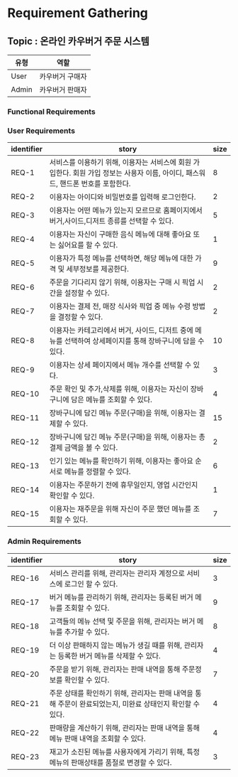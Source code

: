 # Requirement Gathering

## Topic : 온라인 카우버거 주문 시스템

| 유형  | 역할            |
| ----- | --------------- |
| User  | 카우버거 구매자 |
| Admin | 카우버거 판매자 |

### Functional Requirements


### User Requirements


| identifier | story | size |
| --- | --- | --- |
| REQ-1 | 서비스를 이용하기 위해, 이용자는 서비스에 회원 가입한다. 회원 가입 정보는 사용자 이름, 아이디, 패스워드, 핸드폰 번호를 포함한다. | 8 |
| REQ-2 | 이용자는 아이디와 비밀번호를 입력해 로그인한다. | 2 |
| REQ-3 | 이용자는 어떤 메뉴가 있는지 모르므로 홈페이지에서 버거,사이드,디저트 종류를 선택할 수 있다. | 5 |
| REQ-4 | 이용자는 자신이 구매한 음식 메뉴에 대해 좋아요 또는 싫어요를 할 수 있다. | 1 |
| REQ-5 | 이용자가 특정 메뉴를 선택하면, 해당 메뉴에 대한 가격 및 세부정보를 제공한다. | 9 |
| REQ-6 | 주문을 기다리지 않기 위해, 이용자는 구매 시 픽업 시간을 설정할 수 있다. | 2 |
| REQ-7 | 이용자는 결제 전, 매장 식사와 픽업 중 메뉴 수령 방법을 결정할 수 있다. | 2 |
| REQ-8 | 이용자는 카테고리에서 버거, 사이드, 디저트 중에 메뉴를 선택하여 상세페이지를 통해 장바구니에 담을 수 있다. | 10 |
| REQ-9 | 이용자는 상세 페이지에서 메뉴 개수를 선택할 수 있다. | 3 |
| REQ-10 | 주문 확인 및 추가,삭제를 위해, 이용자는 자신이 장바구니에 담은 메뉴를 조회할 수 있다. | 4 |
| REQ-11 | 장바구니에 담긴 메뉴 주문(구매)을 위해, 이용자는 결제할 수 있다. | 15 |
| REQ-12 | 장바구니에 담긴 메뉴 주문(구매)을 위해, 이용자는 총 결제 금액을 볼 수 있다. | 2 |
| REQ-13 | 인기 있는 메뉴를 확인하기 위해, 이용자는 좋아요 순서로 메뉴를 정렬할 수 있다. | 6 |
| REQ-14 | 이용자는 주문하기 전에 휴무일인지, 영업 시간인지 확인할 수 있다. | 1 |
| REQ-15 |  이용자는 재주문을 위해 자신이 주문 했던 메뉴를 조회할 수 있다. | 7 |

### Admin Requirements

| identifier | story | size |
| --- | --- | --- |
| REQ-16 | 서비스 관리를 위해, 관리자는 관리자 계정으로 서비스에 로그인 할 수 있다. | 3 |
| REQ-17 | 버거 메뉴를 관리하기 위해, 관리자는 등록된 버거 메뉴를 조회할 수 있다. | 9 |
| REQ-18 | 고객들의 메뉴 선택 및 주문을 위해, 관리자는 버거 메뉴를 추가할 수 있다. | 8 |
| REQ-19 | 더 이상 판매하지 않는 메뉴가 생길 때를 위해, 관리자는 등록한 버거 메뉴를 삭제할 수 있다. | 4 |
| REQ-20 | 주문을 받기 위해, 관리자는 판매 내역을 통해 주문정보를 확인할 수 있다. | 7 |
| REQ-21 | 주문 상태를 확인하기 위해, 관리자는 판매 내역을 통해 주문이 완료되었는지, 미완료 상태인지 확인할 수 있다. | 4 |
| REQ-22 | 판매량을 계산하기 위해, 관리자는 판매 내역을 통해 메뉴 판매 내역을 조회할 수 있다. | 4 |
| REQ-23 | 재고가 소진된 메뉴를 사용자에게 가리기 위해, 특정 메뉴의 판매상태를 품절로 변경할 수 있다. | 3 |
